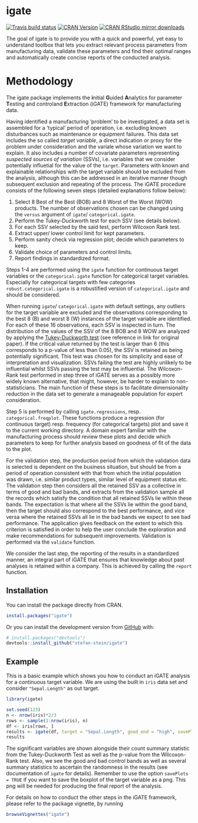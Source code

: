 
<!-- README.md is generated from README.Rmd. Please edit that file -->

# igate

<!-- badges: start -->

[![Travis build
status](https://travis-ci.org/stefan-stein/igate.svg?branch=master)](https://travis-ci.org/stefan-stein/igate)
[![CRAN
Version](https://www.r-pkg.org/badges/version/igate)](https://CRAN.R-project.org/package=igate)
[![CRAN RStudio mirror
downloads](https://cranlogs.r-pkg.org/badges/grand-total/igate?color=blue)](https://r-pkg.org/pkg/igate)
<!-- badges: end -->

The goal of igate is to provide you with a quick and powerful, yet easy
to understand toolbox that lets you extract relevant process parameters
from manufacturing data, validate these parameters and find their
optimal ranges and automatically create concise reports of the conducted
analysis.

# Methodology

The igate package implements the **i**nitial **G**uided **A**nalytics
for parameter **T**esting and controland **E**xtraction (iGATE)
framework for manufacturing data.

Having identified a manufacturing ‘problem’ to be investigated, a data
set is assembled for a ‘typical’ period of operation, i.e. excluding
known disturbances such as maintenance or equipment failures. This data
set includes the so called *target variable*, a direct indication or
proxy for the problem under consideration and the variale whose
variation we want to explain. It also includes a number of covariate
parameters representing *suspected sources of variation* (SSVs),
i.e. variables that we consider potentially influetial for the value of
the `target`. Parameters with known and explainable relationships with
the target variable should be excluded from the analysis, although this
can be addressed in an iterative manner though subsequent exclusion and
repeating of the process. The iGATE procedure consists of the following
seven steps (detailed explanations follow below):

1.  Select 8 Best of the Best (BOB) and 8 Worst of the Worst (WOW)
    products. The number of observations chosen can be changed using the
    `versus` argument of `igate`/ `categorical.igate`.
2.  Perform the Tukey-Duckworth test for each SSV (see details below).
3.  For each SSV selected by the said test, perform Wilcoxon Rank test.
4.  Extract upper/ lower control limit for kept parameters.
5.  Perform sanity check via regression plot; decide which parameters to
    keep.
6.  Validate choice of parameters and control limits.
7.  Report findings in standardized format.

Steps 1-4 are performed using the `igate` function for continuous target
variables or the `categorical.igate` function for categorical target
variables. Especially for categorical targets with few categories
`robust.categorical.igate` is a robustified version of
`categorical.igate` and should be considered.

When running `igate`/ `categorical.igate` with default settings, any
outliers for the target variable are excluded and the observations
corresponding to the best 8 (B) and worst 8 (W) instances of the target
variable are identified. For each of these 16 observations, each SSV is
inspected in turn. The distribution of the values of the SSV of the 8
BOB and 8 WOW are analyzed by applying the [Tukey-Duckworth
test](https://en.wikipedia.org/wiki/Tukey–Duckworth_test) (see reference
in link for original paper). If the critical value returned by the test
is larger than 6 (this corresponds to a p-value of less than 0.05), the
SSV is retained as being potentially significant. This test was chosen
for its simplicity and ease of interpretation and visualization. SSVs
failing the test are highly unlikely to be influential whilst SSVs
passing the test may be influential. The Wilcoxon-Rank test performed in
step three of iGATE serves as a possibly more widely known alternative,
that might, however, be harder to explain to non-statisticians. The main
function of these steps is to facilitate dimensionality reduction in the
data set to generate a manageable population for expert consideration.

Step 5 is performed by calling `igate.regressions`, resp.
`categorical.freqplot`. These functions produce a regression (for
continuous target) resp. frequency (for categorical targets) plot and
save it to the current working directory. A domain expert familiar with
the manufacturing process should review these plots and decide which
parameters to keep for further analysis based on goodness of fit of the
data to the plot.

For the validation step, the production period from which the validation
data is selected is dependent on the business situation, but should be
from a period of operation consistent with that from which the initial
population was drawn, i.e. similar product types, similar level of
equipment status etc. The validation step then considers all the
retained SSV as a collective in terms of good and bad bands, and
extracts from the validation sample all the records which satisfy the
condition that all retained SSVs lie within these bands. The expectation
is that where all the SSVs lie within the good band, then the target
should also correspond to the best performance, and vice versa where the
retained SSVs all lie in the bad bands we expect to see bad performance.
The application gives feedback on the extent to which this criterion is
satisfied in order to help the user conclude the exploration and make
recommendations for subsequent improvements. Validation is performed via
the `validate` function.

We consider the last step, the reporting of the results in a
standardized manner, an integral part of iGATE that ensures that
knowledge about past analyses is retained within a company. This is
achieved by calling the `report` function.

## Installation

You can install the package directly from CRAN.

``` r
install.packages("igate")
```

Or you can install the development version from
[GitHub](https://github.com/) with:

``` r
# install.packages("devtools")
devtools::install_github("stefan-stein/igate")
```

## Example

This is a basic example which shows you how to conduct an iGATE analysis
for a continuous target variable. We are using the built in `iris` data
set and consider `"Sepal.Length"` as out target.

``` r
library(igate)

set.seed(123)
n <- nrow(iris)*2/3
rows <- sample(1:nrow(iris), n)
df <- iris[rows, ]
results <- igate(df, target = "Sepal.Length", good_end = "high", savePlots = TRUE)
results
```

The significant variables are shown alongside their count summary
statistic from the Tukey-Duckworth Test as well as the p-value from the
Wilcoxon-Rank test. Also, we see the good and bad control bands as well
as several summary statistics to ascertain the randomness in the results
(see documentation of `igate` for details). Remember to use the option
`savePlots = TRUE` if you want to save the boxplot of the target
variable as a png. This png will be needed for producing the final
report of the analysis.

For details on how to conduct the other steps in the iGATE framework,
please refer to the package vignette, by running

``` r
browseVignettes("igate")
```
